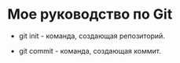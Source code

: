 # Мое руководство по Git
* git init - команда, создающая репозиторий.

* git commit - команда, создающая коммит.

